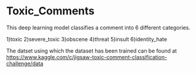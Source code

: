 # Toxic_Comments

This deep learning model classifies a comment into 6 different categories.

1)toxic
2)severe_toxic
3)obscene
4)threat
5)insult
6)identity_hate

The datset using which the dataset has been trained can be found at
https://www.kaggle.com/c/jigsaw-toxic-comment-classification-challenge/data
